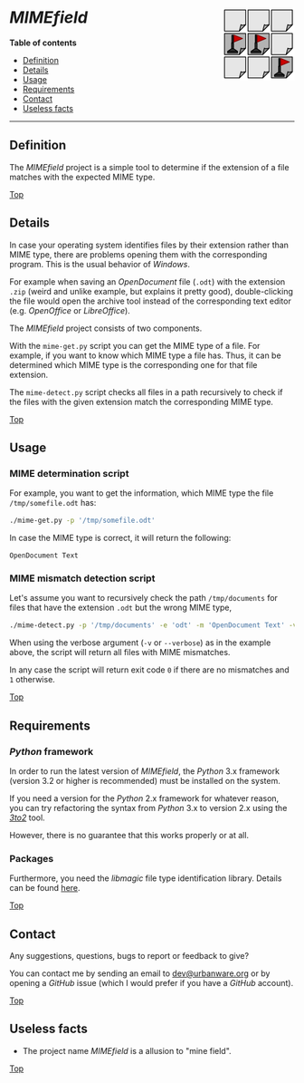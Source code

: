 # *MIMEfield* <img src="https://raw.githubusercontent.com/urbanware-org/mimefield/main/mimefield.png" alt="MIMEfield logo" height="128px" width="128px" align="right"/>

**Table of contents**
*   [Definition](#definition)
*   [Details](#details)
*   [Usage](#usage)
*   [Requirements](#requirements)
*   [Contact](#contact)
*   [Useless facts](#useless-facts)

----

## Definition

The *MIMEfield* project is a simple tool to determine if the extension of a file matches with the expected MIME type.

[Top](#mimefield-)

## Details

In case your operating system identifies files by their extension rather than MIME type, there are problems opening them with the corresponding program. This is the usual behavior of *Windows*.

For example when saving an *OpenDocument* file (`.odt`) with the extension `.zip` (weird and unlike example, but explains it pretty good), double-clicking the file would open the archive tool instead of the corresponding text editor (e.g. *OpenOffice* or *LibreOffice*).

The *MIMEfield* project consists of two components.

With the `mime-get.py` script you can get the MIME type of a file. For example, if you want to know which MIME type a file has. Thus,
it can be determined which MIME type is the corresponding one for that file extension.

The `mime-detect.py` script checks all files in a path recursively to check if the files with the given extension match the corresponding MIME type.

[Top](#mimefield-)

## Usage

### MIME determination script

For example, you want to get the information, which MIME type the file `/tmp/somefile.odt` has:

```bash
./mime-get.py -p '/tmp/somefile.odt'
```

In case the MIME type is correct, it will return the following:

```
OpenDocument Text
```

### MIME mismatch detection script

Let's assume you want to recursively check the path `/tmp/documents` for files that have the extension `.odt` but the wrong MIME type,

```bash
./mime-detect.py -p '/tmp/documents' -e 'odt' -m 'OpenDocument Text' -v
```

When using the verbose argument (`-v` or `--verbose`) as in the example above, the script will return all files with MIME mismatches.

In any case the script will return exit code `0` if there are no mismatches and `1` otherwise.

[Top](#mimefield-)

## Requirements

### *Python* framework

In order to run the latest version of *MIMEfield*, the *Python* 3.x framework (version 3.2 or higher is recommended) must be installed on the system.

If you need a version for the *Python* 2.x framework for whatever reason, you can try refactoring the syntax from *Python* 3.x to version 2.x using the *[3to2](https://pypi.python.org/pypi/3to2)* tool.

However, there is no guarantee that this works properly or at all.

### Packages

Furthermore, you need the *libmagic* file type identification library. Details can be found [here](https://pypi.org/project/python-magic).

[Top](#mimefield-)

## Contact

Any suggestions, questions, bugs to report or feedback to give?

You can contact me by sending an email to [dev@urbanware.org](mailto:dev@urbanware.org) or by opening a *GitHub* issue (which I would prefer if you have a *GitHub* account).

[Top](#mimefield-)

## Useless facts

*   The project name *MIMEfield* is a allusion to "mine field".

[Top](#mimefield-)
